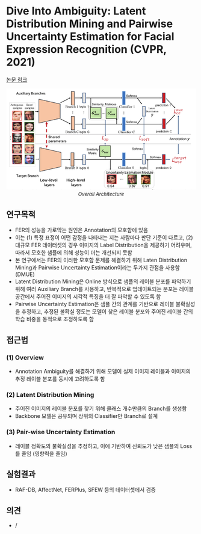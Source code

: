 # Dive Into Ambiguity: Latent Distribution Mining and Pairwise Uncertainty Estimation for Facial Expression Recognition (CVPR, 2021)

[논문 링크](https://openaccess.thecvf.com/content/CVPR2021/html/She_Dive_Into_Ambiguity_Latent_Distribution_Mining_and_Pairwise_Uncertainty_Estimation_CVPR_2021_paper.html)

<p align="center">
    <img width="600" alt='fig1' src="./img/13_08_01.png?raw=true"></br>
    <em><font size=2>Overall Architecture</font></em>
</p>

## 연구목적
- FER의 성능을 가로막는 원인은 Annotation의 모호함에 있음 
- 이는 (1) 특정 표정이 어떤 감정을 나타내는 지는 사람마다 판단 기준이 다르고, (2) 대규모 FER 데이터셋의 경우 이미지의 Label Distribution을 제공하기 어려우며, 따라서 모호한 샘플에 의해 성능이 더는 개선되지 못함 
- 본 연구에서는 FER의 이러한 모호함 문제를 해결하기 위해 Laten Distribution Mining과 Pairwise Uncertainty Estimation이라는 두가지 관점을 사용함 (DMUE) 
- Latent Distribution Mining은 Online 방식으로 샘플의 레이블 분포를 파악하기 위해 여러 Auxiliary Branch를 사용하고, 반복적으로 업데이트되는 분포는 레이블 공간에서 주어진 이미지의 시각적 특징을 더 잘 파악할 수 있도록 함 
- Pairwise Uncertainty Estimation은 샘플 간의 관계를 기반으로 레이블 불확실성을 추정하고, 추정된 불확실 정도는 모델이 찾은 레이블 분포와 주어진 레이블 간의 학습 비중을 동적으로 조정하도록 함 

## 접근법
### (1) Overview 
- Annotation Ambiguity를 해결하기 위해 모델이 실제 이미지 레이블과 이미지의 추정 레이블 분포를 동시에 고려하도록 함 
### (2) Latent Distribution Mining 
- 주어진 이미지의 레이블 분포를 찾기 위해 클래스 개수만큼의 Branch를 생성함 
- Backbone 모델은 공유되며 상위의 Classifier만 Branch로 설계 
### (3) Pair-wise Uncertainty Estimation 
- 레이블 정확도의 불확실성을 추정하고, 이에 기반하여 신뢰도가 낮은 샘플의 Loss를 줄임 (영향력을 줄임) 

## 실험결과
- RAF-DB, AffectNet, FERPlus, SFEW 등의 데이터셋에서 검증 

## 의견
- /